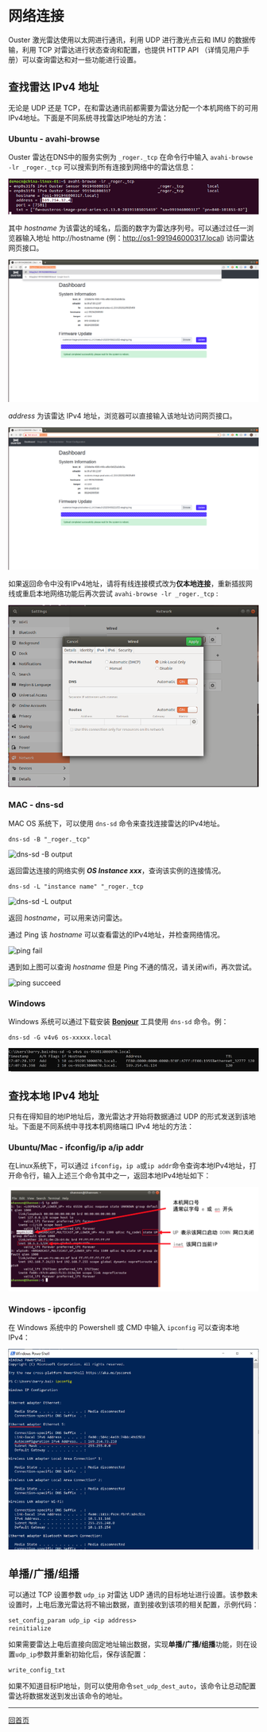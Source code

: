 # 网络连接

Ouster 激光雷达使用以太网进行通讯，利用 UDP 进行激光点云和 IMU 的数据传输，利用 TCP 对雷达进行状态查询和配置，也提供 HTTP API （详情见用户手册）可以查询雷达和对一些功能进行设置。

## 查找雷达 IPv4 地址

无论是 UDP 还是 TCP，在和雷达通讯前都需要为雷达分配一个本机网络下的可用IPv4地址。下面是不同系统寻找雷达IP地址的方法：

### Ubuntu - avahi-browse

Ouster 雷达在DNS中的服务实例为 `_roger._tcp` 在命令行中输入 `avahi-browse -lr _roger._tcp` 可以搜索到所有连接到网络中的雷达信息：

![avahi-browse command](imgs/avahi-browse.png)

其中 *hostname* 为该雷达的域名，后面的数字为雷达序列号。可以通过过任一浏览器输入地址 http://hostname (例：http://os1-991946000317.local) 访问雷达网页接口。

![ip dashboard](imgs/Dashboardwithhostname.png)

*address* 为该雷达 IPv4 地址，浏览器可以直接输入该地址访问网页接口。

![hostname dashboard](imgs/dashboard.png)

如果返回命令中没有IPv4地址，请将有线连接模式改为**仅本地连接**，重新插拔网线或重启本地网络功能后再次尝试 `avahi-browse -lr _roger._tcp` :

![local-link only](imgs/link-local-only.png)

### MAC - dns-sd

MAC OS 系统下，可以使用 `dns-sd` 命令来查找连接雷达的IPv4地址。

```
dns-sd -B "_roger._tcp"
```
![dns-sd -B output](TODO)

返回雷达连接的网络实例 ***OS Instance xxx***，查询该实例的连接情况。

```
dns-sd -L "instance name" "_roger._tcp
```
![dns-sd -L output](TODO)

返回 *hostname*，可以用来访问雷达。

通过 Ping 该 *hostname* 可以查看雷达的IPv4地址，并检查网络情况。

![ping fail](TODO)

遇到如上图可以查询 *hostname* 但是 Ping 不通的情况，请关闭wifi，再次尝试。

![ping succeed](TODO)

### Windows

Windows 系统可以通过下载安装 [**Bonjour**](https://eyun.baidu.com/s/3kWjPGSB) 工具使用 `dns-sd` 命令。例：

```
dns-sd -G v4v6 os-xxxxx.local
```
![win dns-sd](imgs/win_dns-sd.png)

## 查找本地 IPv4 地址

只有在得知目的地IP地址后，激光雷达才开始将数据通过 UDP 的形式发送到该地址。下面是不同系统中寻找本机网络端口 IPv4 地址的方法：

### Ubuntu/Mac - ifconfig/ip a/ip addr

在Linux系统下，可以通过 `ifconfig`，`ip a`或`ip addr`命令查询本地IPv4地址，打开命令行，输入上述三个命令其中之一，返回本地IPv4地址如下：

![ifconfig](imgs/ip_addr.png)

### Windows - ipconfig

在 Windows 系统中的 Powershell 或 CMD 中输入 `ipconfig` 可以查询本地IPv4：

![win ip](imgs/win_ipconfig.png)


## 单播/广播/组播

可以通过 TCP 设置参数 `udp_ip` 对雷达 UDP 通讯的目标地址进行设置。该参数未设置时，上电后激光雷达将不输出数据，直到接收到该项的相关配置，示例代码：

```
set_config_param udp_ip <ip address>
reinitialize
```

如果需要雷达上电后直接向固定地址输出数据，实现**单播/广播/组播**功能，则在设置`udp_ip`参数并重新初始化后，保存该配置：

```
write_config_txt
```
如果不知道目标IP地址，则可以使用命令`set_udp_dest_auto`，该命令让总动配置雷达将数据发送到发出该命令的地址。

---
[回首页](README)